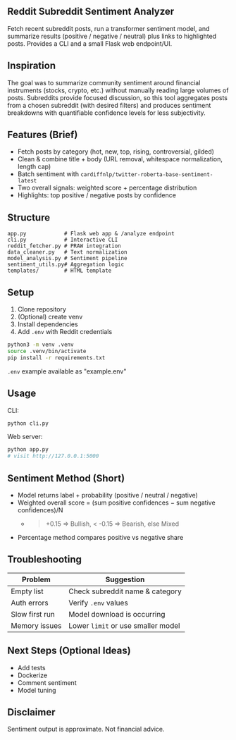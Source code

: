 ## Reddit Subreddit Sentiment Analyzer

Fetch recent subreddit posts, run a transformer sentiment model, and summarize results (positive / negative / neutral) plus links to highlighted posts. Provides a CLI and a small Flask web endpoint/UI.

## Inspiration
The goal was to summarize community sentiment around financial instruments (stocks, crypto, etc.) without manually reading large volumes of posts. Subreddits provide focused discussion, so this tool aggregates posts from a chosen subreddit (with desired filters) and produces sentiment breakdowns with quantifiable confidence levels for less subjectivity.

## Features (Brief)
- Fetch posts by category (hot, new, top, rising, controversial, gilded)
- Clean & combine title + body (URL removal, whitespace normalization, length cap)
- Batch sentiment with `cardiffnlp/twitter-roberta-base-sentiment-latest`
- Two overall signals: weighted score + percentage distribution
- Highlights: top positive / negative posts by confidence

## Structure
```
app.py            # Flask web app & /analyze endpoint
cli.py            # Interactive CLI
reddit_fetcher.py # PRAW integration
data_cleaner.py   # Text normalization
model_analysis.py # Sentiment pipeline
sentiment_utils.py# Aggregation logic
templates/        # HTML template
```

## Setup
1. Clone repository
2. (Optional) create venv
3. Install dependencies
4. Add `.env` with Reddit credentials

```bash
python3 -m venv .venv
source .venv/bin/activate
pip install -r requirements.txt
```

`.env` example available as "example.env"

## Usage
CLI:
```bash
python cli.py
```

Web server:
```bash
python app.py
# visit http://127.0.0.1:5000
```

## Sentiment Method (Short)
- Model returns label + probability (positive / neutral / negative)
- Weighted overall score = (sum positive confidences − sum negative confidences)/N
  - > +0.15 => Bullish, < -0.15 => Bearish, else Mixed
- Percentage method compares positive vs negative share

## Troubleshooting
| Problem | Suggestion |
| ------- | ---------- |
| Empty list | Check subreddit name & category |
| Auth errors | Verify `.env` values |
| Slow first run | Model download is occurring |
| Memory issues | Lower `limit` or use smaller model |

## Next Steps (Optional Ideas)
- Add tests
- Dockerize
- Comment sentiment
- Model tuning

## Disclaimer
Sentiment output is approximate. Not financial advice.


